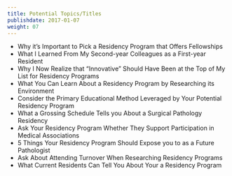 ```yaml
---
title: Potential Topics/Titles
publishdate: 2017-01-07
weight: 07
---
```


* Why it’s Important to Pick a Residency Program that Offers Fellowships
* What I Learned From My Second-year Colleagues as a First-year Resident
* Why I Now Realize that “Innovative” Should Have Been at the Top of My List for Residency Programs
* What You Can Learn About a Residency Program by Researching its Environment
* Consider the Primary Educational Method Leveraged by Your Potential Residency Program
* What a Grossing Schedule Tells you About a Surgical Pathology Residency
* Ask Your Residency Program Whether They Support Participation in Medical Associations
* 5 Things Your Residency Program Should Expose you to as a Future Pathologist
* Ask About Attending Turnover When Researching Residency Programs
* What Current Residents Can Tell You About Your a Residency Program